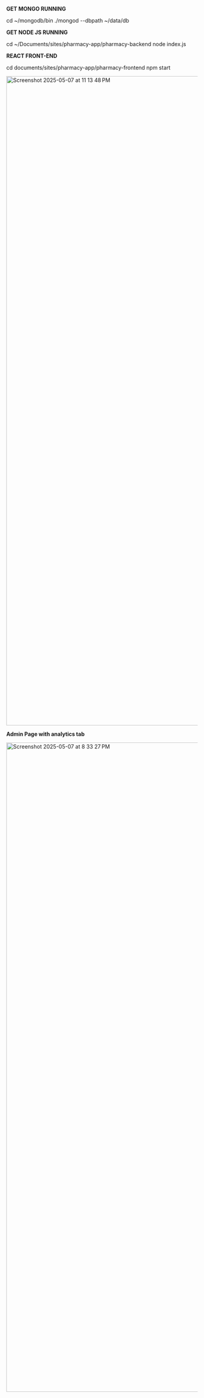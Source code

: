**GET MONGO RUNNING**

cd ~/mongodb/bin 
 ./mongod --dbpath ~/data/db



**GET NODE JS RUNNING**

cd ~/Documents/sites/pharmacy-app/pharmacy-backend
node index.js 


**REACT FRONT-END**

cd documents/sites/pharmacy-app/pharmacy-frontend
npm start   


<img width="1710" alt="Screenshot 2025-05-07 at 11 13 48 PM" src="https://github.com/user-attachments/assets/91d57967-3515-471e-b65c-bfa627bd5130" />

**Admin Page with analytics tab**

<img width="1710" alt="Screenshot 2025-05-07 at 8 33 27 PM" src="https://github.com/user-attachments/assets/553b4052-21b4-46d0-9373-ef31dcb8ada4" />
